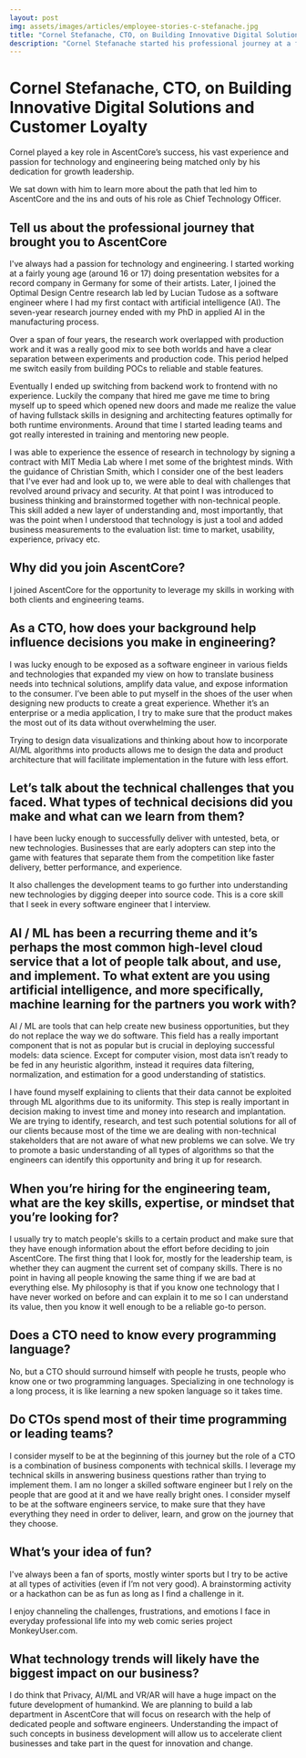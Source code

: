 ```yaml
---
layout: post
img: assets/images/articles/employee-stories-c-stefanache.jpg
title: "Cornel Stefanache, CTO, on Building Innovative Digital Solutions and Customer Loyalty"
description: "Cornel Stefanache started his professional journey at a fairly young age and throughout his career has worked his way from software engineer to Chief Technology Officer (CTO), tackling technical challenges in different projects. In his current role, he leads by example and promotes a healthy growth mindset within his team."
---
```


# Cornel Stefanache, CTO, on Building Innovative Digital Solutions and Customer Loyalty

Cornel played a key role in AscentCore’s success, his vast experience and passion for technology and engineering being matched only by his dedication for growth leadership.

We sat down with him to learn more about the path that led him to AscentCore and the ins and outs of his role as Chief Technology Officer.

## Tell us about the professional journey that brought you to AscentCore

I've always had a passion for technology and engineering. I started working at a fairly young age (around 16 or 17) doing presentation websites for a record company in Germany for some of their artists. Later, I joined the Optimal Design Centre research lab led by Lucian Tudose as a software engineer where I had my first contact with artificial intelligence (AI). The seven-year research journey ended with my PhD in applied AI in the manufacturing process.

Over a span of four years, the research work overlapped with production work and it was a really good mix to see both worlds and have a clear separation between experiments and production code. This period helped me switch easily from building POCs to reliable and stable features.

Eventually I ended up switching from backend work to frontend with no experience. Luckily the company that hired me gave me time to bring myself up to speed which opened new doors and made me realize the value of having fullstack skills in designing and architecting features optimally for both runtime environments. Around that time I started leading teams and got really interested in training and mentoring new people.

I was able to experience the essence of research in technology by signing a contract with MIT Media Lab where I met some of the brightest minds. With the guidance of Christian Smith, which I consider one of the best leaders that I've ever had and look up to, we were able to deal with challenges that revolved around privacy and security. At that point I was introduced to business thinking and brainstormed together with non-technical people. This skill added a new layer of understanding and, most importantly, that was the point when I understood that technology is just a tool and added business measurements to the evaluation list: time to market, usability, experience, privacy etc.

## Why did you join AscentCore?

I joined AscentCore for the opportunity to leverage my skills in working with both clients and engineering teams.

## As a CTO, how does your background help influence decisions you make in engineering?

I was lucky enough to be exposed as a software engineer in various fields and technologies that expanded my view on how to translate business needs into technical solutions, amplify data value, and expose information to the consumer. I’ve been able to put myself in the shoes of the user when designing new products to create a great experience. Whether it’s an enterprise or a media application, I try to make sure that the product makes the most out of its data without overwhelming the user.

Trying to design data visualizations and thinking about how to incorporate AI/ML algorithms into products allows me to design the data and product architecture that will facilitate implementation in the future with less effort.

## Let’s talk about the technical challenges that you faced. What types of technical decisions did you make and what can we learn from them?

I have been lucky enough to successfully deliver with untested, beta, or new technologies. Businesses that are early adopters can step into the game with features that separate them from the competition like faster delivery, better performance, and experience.

It also challenges the development teams to go further into understanding new technologies by digging deeper into source code. This is a core skill that I seek in every software engineer that I interview.

## AI / ML has been a recurring theme and it’s perhaps the most common high-level cloud service that a lot of people talk about, and use, and implement. To what extent are you using artificial intelligence, and more specifically, machine learning for the partners you work with?

AI / ML are tools that can help create new business opportunities, but they do not replace the way we do software. This field has a really important component that is not as popular but is crucial in deploying successful models: data science. Except for computer vision, most data isn’t ready to be fed in any heuristic algorithm, instead it requires data filtering, normalization, and estimation for a good understanding of statistics.

I have found myself explaining to clients that their data cannot be exploited through ML algorithms due to its uniformity. This step is really important in decision making to invest time and money into research and implantation. We are trying to identify, research, and test such potential solutions for all of our clients because most of the time we are dealing with non-technical stakeholders that are not aware of what new problems we can solve. We try to promote a basic understanding of all types of algorithms so that the engineers can identify this opportunity and bring it up for research.

## When you’re hiring for the engineering team, what are the key skills, expertise, or mindset that you’re looking for?

I usually try to match people's skills to a certain product and make sure that they have enough information about the effort before deciding to join AscentCore. The first thing that I look for, mostly for the leadership team, is whether they can augment the current set of company skills. There is no point in having all people knowing the same thing if we are bad at everything else. My philosophy is that if you know one technology that I have never worked on before and can explain it to me so I can understand its value, then you know it well enough to be a reliable go-to person.

## Does a CTO need to know every programming language?

No, but a CTO should surround himself with people he trusts, people who know one or two programming languages. Specializing in one technology is a long process, it is like learning a new spoken language so it takes time.

## Do CTOs spend most of their time programming or leading teams?

I consider myself to be at the beginning of this journey but the role of a CTO is a combination of business components with technical skills. I leverage my technical skills in answering business questions rather than trying to implement them. I am no longer a skilled software engineer but I rely on the people that are good at it and we have really bright ones. I consider myself to be at the software engineers service, to make sure that they have everything they need in order to deliver, learn, and grow on the journey that they choose.

## What’s your idea of fun?

I've always been a fan of sports, mostly winter sports but I try to be active at all types of activities (even if I’m not very good). A brainstorming activity or a hackathon can be as fun as long as I find a challenge in it. 

I enjoy channeling the challenges, frustrations, and emotions I face in everyday professional life into my web comic series project MonkeyUser.com. 

## What technology trends will likely have the biggest impact on our business?

I do think that Privacy, AI/ML and VR/AR will have a huge impact on the future development of humankind. We are planning to build a lab department in AscentCore that will focus on research with the help of dedicated people and software engineers. Understanding the impact of such concepts in business development will allow us to accelerate client businesses and take part in the quest for innovation and change. 